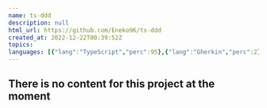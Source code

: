 ```yaml
---
name: ts-ddd
description: null
html_url: https://github.com/Eneko96/ts-ddd
created_at: 2022-12-22T00:39:52Z
topics: 
languages: [{"lang":"TypeScript","perc":95},{"lang":"Gherkin","perc":2},{"lang":"HTML","perc":0},{"lang":"CSS","perc":0},{"lang":"Makefile","perc":0},{"lang":"JavaScript","perc":0},{"lang":"Dockerfile","perc":0}]
---
```

## There is no content for this project at the moment